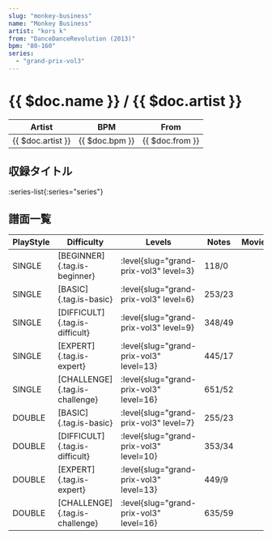 ```yaml
---
slug: "monkey-business"
name: "Monkey Business"
artist: "kors k"
from: "DanceDanceRevolution (2013)"
bpm: "80-160"
series:
  - "grand-prix-vol3"
---
```


# {{ $doc.name }} / {{ $doc.artist }}

|Artist|BPM|From|
|------|---|----|
|{{ $doc.artist }}|{{ $doc.bpm }}|{{ $doc.from }}|

## 収録タイトル

:series-list{:series="series"}

## 譜面一覧

|PlayStyle|Difficulty|Levels|Notes|Movie|
|---------|----------|------|-----|-----|
|SINGLE|[BEGINNER]{.tag.is-beginner}|<div class="field is-grouped is-grouped-multiline"> :level{slug="grand-prix-vol3" level=3}</div>|118/0||
|SINGLE|[BASIC]{.tag.is-basic}|<div class="field is-grouped is-grouped-multiline"> :level{slug="grand-prix-vol3" level=6}</div>|253/23||
|SINGLE|[DIFFICULT]{.tag.is-difficult}|<div class="field is-grouped is-grouped-multiline"> :level{slug="grand-prix-vol3" level=9}</div>|348/49||
|SINGLE|[EXPERT]{.tag.is-expert}|<div class="field is-grouped is-grouped-multiline"> :level{slug="grand-prix-vol3" level=13}</div>|445/17||
|SINGLE|[CHALLENGE]{.tag.is-challenge}|<div class="field is-grouped is-grouped-multiline"> :level{slug="grand-prix-vol3" level=16}</div>|651/52||
|DOUBLE|[BASIC]{.tag.is-basic}|<div class="field is-grouped is-grouped-multiline"> :level{slug="grand-prix-vol3" level=7}</div>|255/23||
|DOUBLE|[DIFFICULT]{.tag.is-difficult}|<div class="field is-grouped is-grouped-multiline"> :level{slug="grand-prix-vol3" level=10}</div>|353/34||
|DOUBLE|[EXPERT]{.tag.is-expert}|<div class="field is-grouped is-grouped-multiline"> :level{slug="grand-prix-vol3" level=13}</div>|449/9||
|DOUBLE|[CHALLENGE]{.tag.is-challenge}|<div class="field is-grouped is-grouped-multiline"> :level{slug="grand-prix-vol3" level=16}</div>|635/59||
